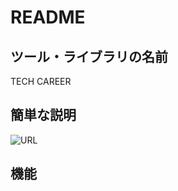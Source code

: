 # README
## ツール・ライブラリの名前
TECH CAREER

## 簡単な説明

![URL](https://www.google.com/search?q=%E3%81%A7%E3%82%82&rlz=1C5CHFA_enJP798JP798&oq=%E3%81%A7%E3%82%82&aqs=chrome..69i57j0j69i65l3j69i61.875j0j7&sourceid=chrome&ie=UTF-8)
## 機能
